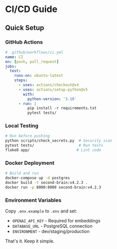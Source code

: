 # CI/CD Guide

## Quick Setup

### GitHub Actions
```yaml
# .github/workflows/ci.yml
name: CI
on: [push, pull_request]
jobs:
  test:
    runs-on: ubuntu-latest
    steps:
      - uses: actions/checkout@v4
      - uses: actions/setup-python@v5
        with:
          python-version: '3.10'
      - run: |
          pip install -r requirements.txt
          pytest tests/
```

### Local Testing
```bash
# Run before pushing
python scripts/check_secrets.py  # Security scan
pytest tests/                    # Run tests
flake8 app/                     # Lint code
```

### Docker Deployment
```bash
# Build and run
docker-compose up -d postgres
docker build -t second-brain:v4.2.3 .
docker run -p 8000:8000 second-brain:v4.2.3
```

### Environment Variables
Copy `.env.example` to `.env` and set:
- `OPENAI_API_KEY` - Required for embeddings
- `DATABASE_URL` - PostgreSQL connection
- `ENVIRONMENT` - dev/staging/production

That's it. Keep it simple.
